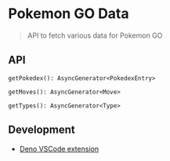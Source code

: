 # Pokemon GO Data

> API to fetch various data for Pokemon GO

## API

`getPokedex(): AsyncGenerator<PokedexEntry>`

`getMoves(): AsyncGenerator<Move>`

`getTypes(): AsyncGenerator<Type>`

## Development

- [Deno VSCode extension](https://marketplace.visualstudio.com/items?itemName=denoland.vscode-deno)
